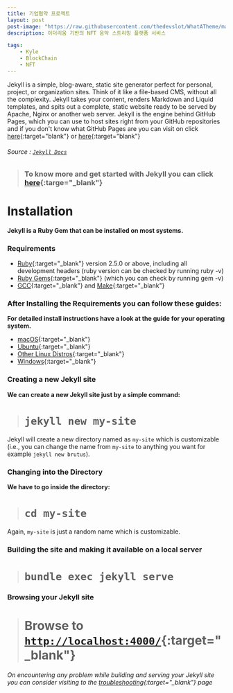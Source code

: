 ```yaml
---
title: 기업협약 프로젝트
layout: post
post-image: "https://raw.githubusercontent.com/thedevslot/WhatATheme/master/assets/images/What%20is%20Jekyll%20and%20How%20to%20use%20it.png?token=AHMQUELVG36IDSA4SZEZ5P26Z64IW"
description: 이더리움 기반의 NFT 음악 스트리밍 플랫폼 서비스

tags:
    - Kyle
    - BlockChain
    - NFT
---
```


Jekyll is a simple, blog-aware, static site generator perfect for personal, project, or organization sites. Think of it like a file-based CMS, without all the complexity. Jekyll takes your content, renders Markdown and Liquid templates, and spits out a complete, static website ready to be served by Apache, Nginx or another web server. Jekyll is the engine behind GitHub Pages, which you can use to host sites right from your GitHub repositories and if you don't know what GitHub Pages are you can visit on click [here](https://help.github.com/en/github/working-with-github-pages/about-github-pages){:target="blank"} or [here](https://pages.github.com/){:target="blank"}

###### Source : [`Jekyll Docs`](https://jekyllrb.com/docs/)

> ### To know more and get started with Jekyll you can click [here](https://jekyllrb.com/){:targe="\_blank"}

# Installation

**Jekyll is a Ruby Gem that can be installed on most systems.**

### Requirements

-   [Ruby](https://www.ruby-lang.org/en/downloads/){:target="\_blank"} version 2.5.0 or above, including all development headers (ruby version can be checked by running ruby -v)
-   [Ruby Gems](https://rubygems.org/pages/download){:target="\_blank"} (which you can check by running gem -v)
-   [GCC](https://gcc.gnu.org/install/){:target="\_blank"} and [Make](https://www.gnu.org/software/make/){:target="\_blank"}

### After Installing the Requirements you can follow these guides:

**For detailed install instructions have a look at the guide for your operating system.**

-   [macOS](https://jekyllrb.com/docs/installation/macos/){:target="\_blank"}
-   [Ubuntu](https://jekyllrb.com/docs/installation/ubuntu/){:target="\_blank"}
-   [Other Linux Distros](https://jekyllrb.com/docs/installation/other-linux/){:target="\_blank"}
-   [Windows](https://jekyllrb.com/docs/installation/windows/){:target="\_blank"}

### Creating a new Jekyll site

**We can create a new Jekyll site just by a simple command:**<br>

> # `jekyll new my-site`

Jekyll will create a new directory named as `my-site` which is customizable (i.e., you can change the name from `my-site` to anything you want for example `jekyll new brutus`).

### Changing into the Directory

**We have to go inside the directory:**<br>

> # `cd my-site`

Again, `my-site` is just a random name which is customizable.

### Building the site and making it available on a local server

> # `bundle exec jekyll serve`

### Browsing your Jekyll site

> # Browse to [`http://localhost:4000/`](http://localhost:4000/){:target="\_blank"}

###### On encountering any problem while building and serving your Jekyll site you can consider visiting to the [troubleshooting](https://jekyllrb.com/docs/troubleshooting/#configuration-problems){:target="\_blank"} page
